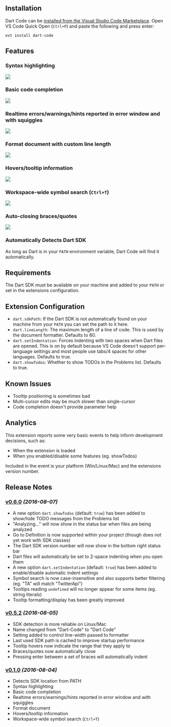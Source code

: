 ## Installation

Dart Code can be [installed from the Visual Studio Code Marketplace](https://marketplace.visualstudio.com/items?itemName=DanTup.dart-code). Open VS Code Quick Open (`Ctrl+P`) and paste the following and press enter:

    ext install dart-code

## Features

### Syntax highlighting

<img src="https://github.com/DanTup/Dart-Code/raw/master/media/syntax highlighting.gif" />

### Basic code completion

<img src="https://github.com/DanTup/Dart-Code/raw/master/media/code completion.gif" />

### Realtime errors/warnings/hints reported in error window and with squiggles

<img src="https://github.com/DanTup/Dart-Code/raw/master/media/diagnostics.gif" />

### Format document with custom line length

<img src="https://github.com/DanTup/Dart-Code/raw/master/media/format code.gif" />

### Hovers/tooltip information

<img src="https://github.com/DanTup/Dart-Code/raw/master/media/tooltips.gif" />

### Workspace-wide symbol search (`Ctrl+T`)

<img src="https://github.com/DanTup/Dart-Code/raw/master/media/search.gif" />

### Auto-closing braces/quotes

<img src="https://github.com/DanTup/Dart-Code/raw/master/media/braces.gif" />

### Automatically Detects Dart SDK

As long as Dart is in your `PATH` environment variable, Dart Code will find it automatically.


## Requirements

The Dart SDK must be available on your machine and added to your `PATH` or set in the extensions configuration.

## Extension Configuration

- `dart.sdkPath`: If the Dart SDK is not automatically found on your machine from your `PATH` you can set the path to it here.
- `dart.lineLength`: The maximum length of a line of code. This is used by the document formatter. Defaults to 80.
- `dart.setIndentation`: Forces indenting with two spaces when Dart files are opened. This is on by default because VS Code doesn't support per-language settings and most people use tabs/4 spaces for other languages. Defaults to true.
- `dart.showTodos`: Whether to show TODOs in the Problems list. Defaults to true.

## Known Issues

- Tooltip positioning is sometimes bad
- Multi-cursor edits may be much slower than single-cursor
- Code completion doesn't provide parameter help

## Analytics

This extension reports some very basic events to help inform development decisions, such as:

- When the extension is loaded
- When you enabled/disable some features (eg. showTodos)

Included in the event is your platform (Win/Linux/Mac) and the extensions version number. 

## Release Notes

### [v0.6.0](https://github.com/DanTup/Dart-Code/releases/tag/v0.6.0) *(2016-08-07)*

- A new option `dart.showTodos` (default: `true`) has been added to show/hide TODO messages from the Problems list
- "Analyzing…" will now show in the status bar when files are being analyzed
- Go to Definition is now supported within your project (though does not yet work with SDK classes)
- The Dart SDK version number will now show in the bottom right status bar
- Dart files will automatically be set to 2-space indenting when you open them
- A new option `dart.setIndentation` (default: `true`) has been added to enable/disable automatic indent settings 
- Symbol search is now case-insensitive and also supports better filtering (eg. "TA" will match "TwitterApi")
- Tooltips reading `undefined` will no longer appear for some items (eg. string literals)
- Tooltip formatting/display has been greatly improved

### [v0.5.2](https://github.com/DanTup/Dart-Code/releases/tag/v0.5.2) *(2016-08-05)*

- SDK detection is more reliable on Linux/Mac
- Name changed from "Dart-Code" to "Dart Code"
- Setting added to control line-width passed to formatter
- Last used SDK path is cached to improve startup performance
- Tooltip hovers now indicate the range that they apply to
- Braces/quotes now automatically close
- Pressing enter between a set of braces will automatically indent

### [v0.1.0](https://github.com/DanTup/Dart-Code/releases/tag/v0.1.0) *(2016-08-04)*

- Detects SDK location from PATH
- Syntax highlighting
- Basic code completion
- Realtime errors/warnings/hints reported in error window and with squiggles
- Format document
- Hovers/tooltip information
- Workspace-wide symbol search (`Ctrl+T`)

